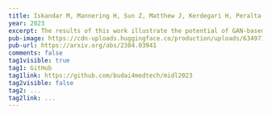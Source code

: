 ```yaml
---
title: Iskandar M, Mannering H, Sun Z, Matthew J, Kerdegari H, Peralta L, Xochicale M. Towards Realistic Ultrasound Fetal Brain Imaging Synthesis. Medical Imaging with Deep Learning 2023 (MIDL 2023)
year: 2023
excerpt: The results of this work illustrate the potential of GAN-based and diffusion-based methods to synthesise realistic high-resolution ultrasound images.
pub-image: https://cdn-uploads.huggingface.co/production/uploads/6349716695ab8cce385f450e/RArVBPLLxPX_5rqSzXnp9.png
pub-url: https://arxiv.org/abs/2304.03941
comments: false
tag1visible: true
tag1: GitHub
tag1link: https://github.com/budai4medtech/midl2023
tag2visible: false
tag2: ...
tag2link: ...
---
```


